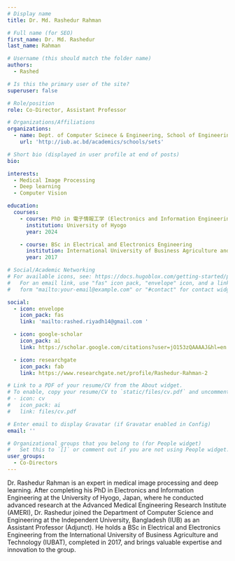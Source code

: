 ```yaml
---
# Display name
title: Dr. Md. Rashedur Rahman

# Full name (for SEO)
first_name: Dr. Md. Rashedur
last_name: Rahman

# Username (this should match the folder name)
authors:
  - Rashed

# Is this the primary user of the site?
superuser: false

# Role/position
role: Co-Director, Assistant Professor

# Organizations/Affiliations
organizations:
  - name: Dept. of Computer Scinece & Engineering, School of Engineering, Technology and Sciences, Independent University, Bangladesh.
    url: 'http://iub.ac.bd/academics/schools/sets'

# Short bio (displayed in user profile at end of posts)
bio: 

interests:
  - Medical Image Processing
  - Deep learning
  - Computer Vision

education:
  courses:
    - course: PhD in 電子情報工学 (Electronics and Information Engineering)
      institution: University of Hyogo
      year: 2024

    - course: BSc in Electrical and Electronics Engineering
      institution: International University of Business Agriculture and Technology (IUBAT)
      year: 2017

# Social/Academic Networking
# For available icons, see: https://docs.hugoblox.com/getting-started/page-builder/#icons
#   For an email link, use "fas" icon pack, "envelope" icon, and a link in the
#   form "mailto:your-email@example.com" or "#contact" for contact widget.Artificial Intelligence

social:
  - icon: envelope
    icon_pack: fas
    link: 'mailto:rashed.riyadh14@gmail.com '

  - icon: google-scholar
    icon_pack: ai
    link: https://scholar.google.com/citations?user=jO153zQAAAAJ&hl=en

  - icon: researchgate
    icon_pack: fab
    link: https://www.researchgate.net/profile/Rashedur-Rahman-2

# Link to a PDF of your resume/CV from the About widget.
# To enable, copy your resume/CV to `static/files/cv.pdf` and uncomment the lines below.
# - icon: cv
#   icon_pack: ai
#   link: files/cv.pdf

# Enter email to display Gravatar (if Gravatar enabled in Config)
email: ''

# Organizational groups that you belong to (for People widget)
#   Set this to `[]` or comment out if you are not using People widget.
user_groups:
  - Co-Directors
---
```


Dr. Rashedur Rahman is an expert in medical image processing and deep learning. After completing his PhD in Electronics and Information Engineering at the University of Hyogo, Japan, where he conducted advanced research at the Advanced Medical Engineering Research Institute (AMERI), Dr. Rashedur joined the Department of Computer Science and Engineering at the Independent University, Bangladesh (IUB) as an Assistant Professor (Adjunct). He holds a BSc in Electrical and Electronics Engineering from the International University of Business Agriculture and Technology (IUBAT), completed in 2017, and brings valuable expertise and innovation to the group.


